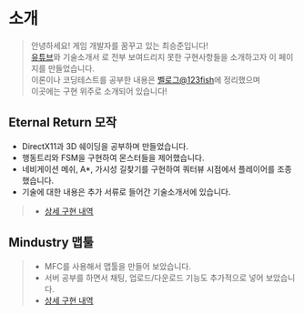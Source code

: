 # 소개
> 안녕하세요! 게임 개발자를 꿈꾸고 있는 최승준입니다!  
> [유튜브](https://youtube.com/channel/UC74CwCN5NoeGn50x9ei0guA?si=kvfRjc39nVvpICTE)와
>  기술소개서
>  로 전부 보여드리지 못한 구현사항들을 소개하고자 이 페이지를 만들었습니다.  
> 이론이나 코딩테스트를 공부한 내용은 [벨로그@123fish](https://velog.io/@123fish/posts)에 정리했으며  
> 이곳에는 구현 위주로 소개되어 있습니다!

## Eternal Return 모작
- DirectX11과 3D 쉐이딩을 공부하며 만들었습니다.
- 행동트리와 FSM을 구현하여 몬스터들을 제어했습니다.
- 네비게이션 메쉬, A*, 가시성 길찾기를 구현하여 쿼터뷰 시점에서 플레이어를 조종했습니다.
- 기술에 대한 내용은 추가 서류로 들어간 기술소개서에 있습니다.
>- [상세 구현 내역](EternalReturn_Overview.md)

## Mindustry 맵툴
>- MFC를 사용해서 맵툴을 만들어 보았습니다.
>- 서버 공부를 하면서 채팅, 업로드/다운로드 기능도 추가적으로 넣어 보았습니다.
>- [상세 구현 내역](Mindustry_Overview.md)

